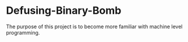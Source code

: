 # Defusing-Binary-Bomb
The purpose of this project is to become more familiar with machine level programming.
